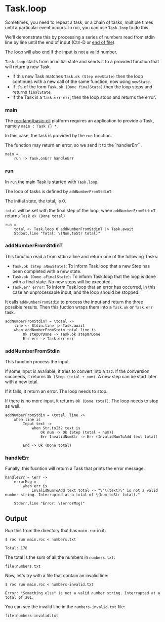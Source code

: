 # Task.loop

Sometimes, you need to repeat a task, or a chain of tasks, multiple times until a particular event occurs. In roc, you can use `Task.loop` to do this.

We'll demonstrate this by processing a series of numbers read from stdin line by line until the end of input (Ctrl-D or [end of file](https://en.wikipedia.org/wiki/End-of-file)).

The loop will also end if the input is not a valid number.

`Task.loop` starts from an initial state and sends it to a provided function that will return a new Task.
- If this new Task matches `Task.ok (Step newState)` then the loop continues with a new call of the same function, now using `newState`.
- If it's of the form `Task.ok (Done finalState)` then the loop stops and returns `finalState`.
- If the Task is a `Task.err err`, then the loop stops and returns the error.

### main

The [roc-lang/basic-cli](https://github.com/roc-lang/basic-cli) platform requires an application to provide a Task, namely `main : Task {} *`.

In this case, the task is provided by the `run` function.

The function may return an error, so we send it to the `handlerErr``.

```roc
main =
    run |> Task.onErr handleErr
```

### run

In `run` the main Task is started with `Task.loop`.

The loop of tasks is defined by `addNumberFromStdinT`. 

The initial state, the total, is 0.

`total` will be set with the final step of the loop, when `addNumberFromStdinT` returns `Task.ok (Done total)`

```roc
run =
    total <- Task.loop 0 addNumberFromStdinT |> Task.await
    Stdout.line "Total: \(Num.toStr total)"
```

### addNumberFromStdinT

This function read a from stdin a line and return one of the following Tasks:

- `Task.ok (Step aNewState)`: To inform Task.loop that a new Step has been completed with a new state.
- `Task.ok (Done aFinalState)`: To inform Task.loop that the loop is done with a final state. No new steps will be executed.
- `Task.err error`: To inform Task.loop that an error has occurred, in this case an unprocessable input, and the loop should be stopped.

It calls `addNumberFromStdin` to process the input and return the three possible results. Then this fuction wraps them into a `Task.ok` or `Task.err` task.

``` roc
addNumberFromStdinT = \total ->
    line <- Stdin.line |> Task.await
    when addNumberFromStdin total line is
        Ok stepOrDone -> Task.ok stepOrDone
        Err err -> Task.err err
```

### addNumberFromStdin

This function process the input.

If some input is avaliable, it tries to convert into a `I32`. If the conversion succeeds, it returns `Ok (Step (total + num)`. A new step can be start later with a new total.

If it fails, it return an error. The loop needs to stop.

If there is no more input, it returns `Ok (Done total)`. The loop needs to stop as well.

```roc
addNumberFromStdin = \total, line ->
    when line is
        Input text ->
            when Str.toI32 text is
                Ok num -> Ok (Step (total + num))
                Err InvalidNumStr -> Err (InvalidNumToAdd text total)

        End -> Ok (Done total)
```

### handleErr

Funally, this fucntion will return a Task that prints the error message.

```roc
handleErr = \err ->
    errorMsg =
        when err is
            InvalidNumToAdd text total -> "\"\(text)\" is not a valid number string. Interrupted at a total of \(Num.toStr total)."

    Stderr.line "Error: \(errorMsg)"
```

## Output

Run this from the directory that has `main.roc` in it:

```
$ roc run main.roc < numbers.txt 

Total: 178
```

The total is the sum of all the numbers in `numbers.txt`:

```text
file:numbers.txt
```

Now, let's try with a file that contain an invalid line:

```
$ roc run main.roc < numbers-invalid.txt 

Error: "Something else" is not a valid number string. Interrupted at a total of 201.
```

You can see the invalid line in the `numbers-invalid.txt` file:

```text
file:numbers-invalid.txt
```

